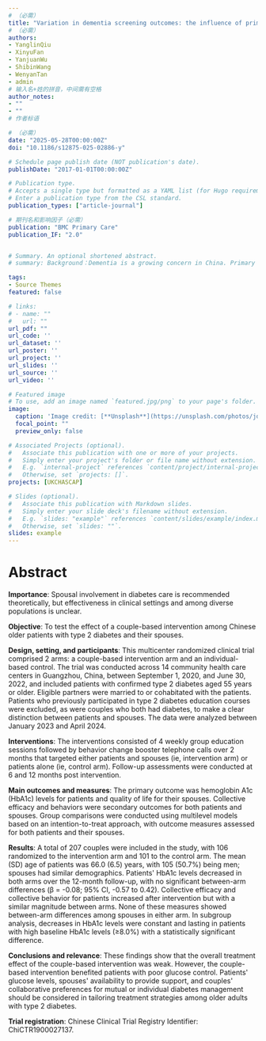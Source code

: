 ```yaml
---
# （必需）
title: "Variation in dementia screening outcomes: the influence of primary care providers’ occupations and knowledge, attitudes, skills"
# （必需）
authors:
- YanglinQiu  
- XinyuFan  
- YanjuanWu  
- ShibinWang  
- WenyanTan
- admin
# 输入名+姓的拼音，中间需有空格
author_notes:
- ""
- ""
# 作者标语

# （必需）
date: "2025-05-28T00:00:00Z"
doi: "10.1186/s12875-025-02886-y"

# Schedule page publish date (NOT publication's date).
publishDate: "2017-01-01T00:00:00Z"

# Publication type.
# Accepts a single type but formatted as a YAML list (for Hugo requirements).
# Enter a publication type from the CSL standard.
publication_types: ["article-journal"]

# 期刊名和影响因子（必需）
publication: "BMC Primary Care"
publication_IF: "2.0"


# Summary. An optional shortened abstract.
# summary: Background：Dementia is a growing concern in China. Primary care screening is proposed as a timely and cost-effective way to identify potential cases, while its implementation relies on primary care providers’ (PCPs’) knowledge, attitudes, and skills. Our study aimed to investigate whether dementia screening outcomes vary according to the PCPs’ occupations and how PCPs’ knowledge, attitudes, and skills are associated with screening outcomes.  

tags:
- Source Themes
featured: false

# links:
# - name: ""
#   url: ""
url_pdf: ""
url_code: ''
url_dataset: ''
url_poster: ''
url_project: ''
url_slides: ''
url_source: ''
url_video: ''

# Featured image
# To use, add an image named `featured.jpg/png` to your page's folder. 
image:
  caption: 'Image credit: [**Unsplash**](https://unsplash.com/photos/jdD8gXaTZsc)'
  focal_point: ""
  preview_only: false

# Associated Projects (optional).
#   Associate this publication with one or more of your projects.
#   Simply enter your project's folder or file name without extension.
#   E.g. `internal-project` references `content/project/internal-project/index.md`.
#   Otherwise, set `projects: []`.
projects: [UKCHASCAP]

# Slides (optional).
#   Associate this publication with Markdown slides.
#   Simply enter your slide deck's filename without extension.
#   E.g. `slides: "example"` references `content/slides/example/index.md`.
#   Otherwise, set `slides: ""`.
slides: example
---
```


# **Abstract**
**Importance**: Spousal involvement in diabetes care is recommended theoretically, but effectiveness in clinical settings and among diverse populations is unclear.

**Objective**: To test the effect of a couple-based intervention among Chinese older patients with type 2 diabetes and their spouses.

**Design, setting, and participants**: This multicenter randomized clinical trial comprised 2 arms: a couple-based intervention arm and an individual-based control. The trial was conducted across 14 community health care centers in Guangzhou, China, between September 1, 2020, and June 30, 2022, and included patients with confirmed type 2 diabetes aged 55 years or older. Eligible partners were married to or cohabitated with the patients. Patients who previously participated in type 2 diabetes education courses were excluded, as were couples who both had diabetes, to make a clear distinction between patients and spouses. The data were analyzed between January 2023 and April 2024.

**Interventions**: The interventions consisted of 4 weekly group education sessions followed by behavior change booster telephone calls over 2 months that targeted either patients and spouses (ie, intervention arm) or patients alone (ie, control arm). Follow-up assessments were conducted at 6 and 12 months post intervention.

**Main outcomes and measures**: The primary outcome was hemoglobin A1c (HbA1c) levels for patients and quality of life for their spouses. Collective efficacy and behaviors were secondary outcomes for both patients and spouses. Group comparisons were conducted using multilevel models based on an intention-to-treat approach, with outcome measures assessed for both patients and their spouses.

**Results**: A total of 207 couples were included in the study, with 106 randomized to the intervention arm and 101 to the control arm. The mean (SD) age of patients was 66.0 (6.5) years, with 105 (50.7%) being men; spouses had similar demographics. Patients' HbA1c levels decreased in both arms over the 12-month follow-up, with no significant between-arm differences (β = -0.08; 95% CI, -0.57 to 0.42). Collective efficacy and collective behavior for patients increased after intervention but with a similar magnitude between arms. None of these measures showed between-arm differences among spouses in either arm. In subgroup analysis, decreases in HbA1c levels were constant and lasting in patients with high baseline HbA1c levels (≥8.0%) with a statistically significant difference.

**Conclusions and relevance**: These findings show that the overall treatment effect of the couple-based intervention was weak. However, the couple-based intervention benefited patients with poor glucose control. Patients' glucose levels, spouses' availability to provide support, and couples' collaborative preferences for mutual or individual diabetes management should be considered in tailoring treatment strategies among older adults with type 2 diabetes.

**Trial registration**: Chinese Clinical Trial Registry Identifier: ChiCTR1900027137.
